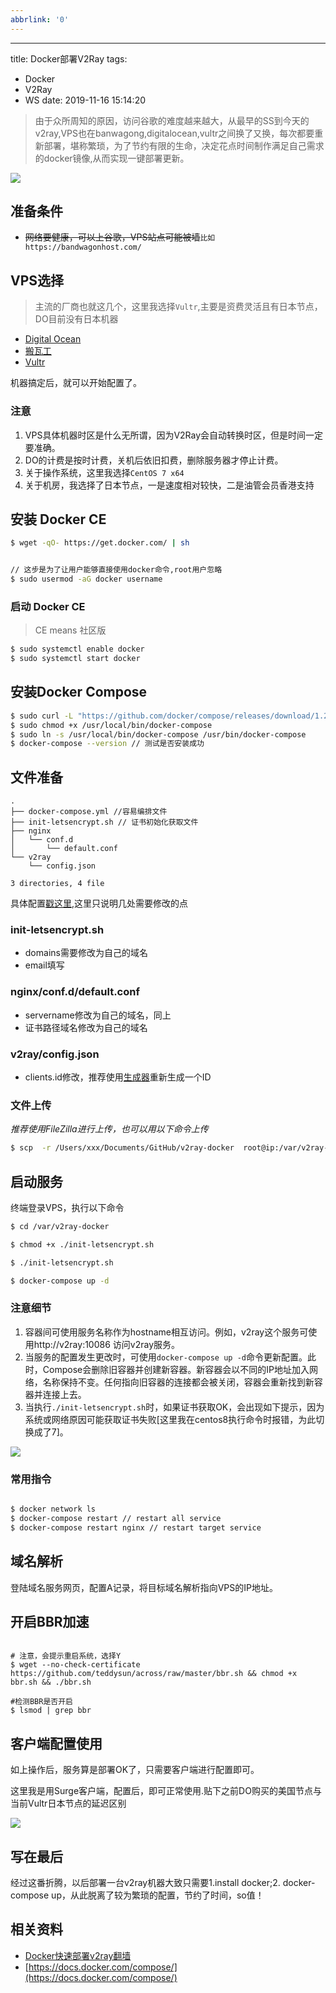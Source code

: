 ```yaml
---
abbrlink: '0'
---
```

---
title: Docker部署V2Ray
tags:
  - Docker
  - V2Ray
  - WS
date: 2019-11-16 15:14:20

> 由于众所周知的原因，访问谷歌的难度越来越大，从最早的SS到今天的v2ray,VPS也在banwagong,digitalocean,vultr之间换了又换，每次都要重新部署，堪称繁琐，为了节约有限的生命，决定花点时间制作满足自己需求的docker镜像,从而实现一键部署更新。

![](http://static.1991421.cn/2019-11-16-131525.png)

## 准备条件
- ~~网络要健康，可以上谷歌，VPS站点可能被墙~~`比如https://bandwagonhost.com/`

## VPS选择
> 主流的厂商也就这几个，这里我选择`Vultr`,主要是资费灵活且有日本节点，DO目前没有日本机器

- [Digital Ocean](https://www.digitalocean.com/)
- [搬瓦工](https://bandwagonhost.com/)
- [Vultr](https://www.vultr.com/)

机器搞定后，就可以开始配置了。
	
### 注意
1. VPS具体机器时区是什么无所谓，因为V2Ray会自动转换时区，但是时间一定要准确。
2. DO的计费是按时计费，关机后依旧扣费，删除服务器才停止计费。
3. 关于操作系统，这里我选择`CentOS 7 x64`
4. 关于机房，我选择了日本节点，一是速度相对较快，二是油管会员香港支持

## 安装 Docker CE

```bash
$ wget -qO- https://get.docker.com/ | sh


// 这步是为了让用户能够直接使用docker命令,root用户忽略
$ sudo usermod -aG docker username

``` 

### 启动 Docker CE

> CE means 社区版

```bash
$ sudo systemctl enable docker
$ sudo systemctl start docker

```

## 安装Docker Compose

```bash
$ sudo curl -L "https://github.com/docker/compose/releases/download/1.24.1/docker-compose-$(uname -s)-$(uname -m)" -o /usr/local/bin/docker-compose
$ sudo chmod +x /usr/local/bin/docker-compose
$ sudo ln -s /usr/local/bin/docker-compose /usr/bin/docker-compose
$ docker-compose --version // 测试是否安装成功

```

## 文件准备

```
.
├── docker-compose.yml //容易编排文件
├── init-letsencrypt.sh // 证书初始化获取文件
├── nginx 
│   └── conf.d
│       └── default.conf
└── v2ray
    └── config.json

3 directories, 4 file
```

具体配置[戳这里](https://github.com/alanhg/v2ray-docker),这里只说明几处需要修改的点

### init-letsencrypt.sh

- domains需要修改为自己的域名
- email填写

### nginx/conf.d/default.conf
- servername修改为自己的域名，同上
- 证书路径域名修改为自己的域名

### v2ray/config.json

- clients.id修改，推荐使用[生成器](https://intmainreturn0.com/v2ray-config-gen/)重新生成一个ID

### 文件上传

_推荐使用FileZilla进行上传，也可以用以下命令上传_


```bash
$ scp  -r /Users/xxx/Documents/GitHub/v2ray-docker  root@ip:/var/v2ray-docker
```


## 启动服务

终端登录VPS，执行以下命令

```bash
$ cd /var/v2ray-docker

$ chmod +x ./init-letsencrypt.sh

$ ./init-letsencrypt.sh

$ docker-compose up -d

```

### 注意细节

1. 容器间可使用服务名称作为hostname相互访问。例如，v2ray这个服务可使用http://v2ray:10086 访问v2ray服务。
2. 当服务的配置发生更改时，可使用`docker-compose up -d`命令更新配置。此时，Compose会删除旧容器并创建新容器。新容器会以不同的IP地址加入网络，名称保持不变。任何指向旧容器的连接都会被关闭，容器会重新找到新容器并连接上去。
3. 当执行`./init-letsencrypt.sh`时，如果证书获取OK，会出现如下提示，因为系统或网络原因可能获取证书失败[这里我在centos8执行命令时报错，为此切换成了7]。

![](http://static.1991421.cn/2019-11-16-111216.png)


### 常用指令

```bash

$ docker network ls
$ docker-compose restart // restart all service
$ docker-compose restart nginx // restart target service
```

## 域名解析
登陆域名服务网页，配置A记录，将目标域名解析指向VPS的IP地址。

## 开启BBR加速

```

# 注意，会提示重启系统，选择Y
$ wget --no-check-certificate https://github.com/teddysun/across/raw/master/bbr.sh && chmod +x bbr.sh && ./bbr.sh 

#检测BBR是否开启
$ lsmod | grep bbr 

```

## 客户端配置使用

如上操作后，服务算是部署OK了，只需要客户端进行配置即可。

这里我是用Surge客户端，配置后，即可正常使用.贴下之前DO购买的美国节点与当前Vultr日本节点的延迟区别

![](http://static.1991421.cn/2019-11-16-122952.png)

## 写在最后

经过这番折腾，以后部署一台v2ray机器大致只需要1.install docker;2. docker-compose up，从此脱离了较为繁琐的配置，节约了时间，so值！ 

## 相关资料

- [Docker快速部署v2ray翻墙](https://asfuyao.github.io/2019/06/13/Docker%E5%BF%AB%E9%80%9F%E9%83%A8%E7%BD%B2v2ray%E7%BF%BB%E5%A2%99/)
- [https://docs.docker.com/compose/](https://docs.docker.com/compose/)

